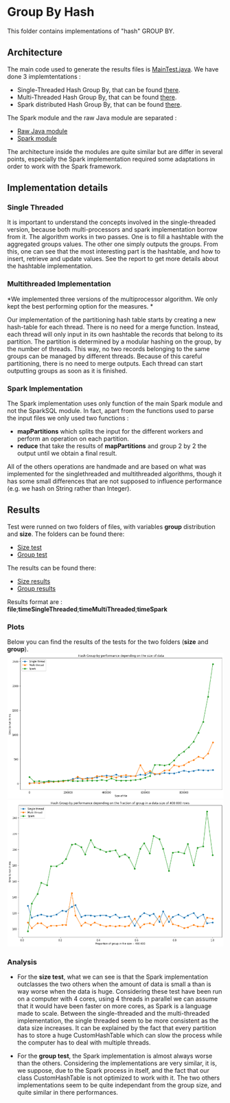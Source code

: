 # Group By Hash
This folder contains implementations of "hash" GROUP BY. 

## Architecture
The main code used to generate the results files is [MainTest.java](final/src/main/java/MainTest.java).
We have done 3 implemtentations :
 - Single-Threaded Hash Group By, that can be found [there](final/src/main/java/raw_java/HashGroupBySingle.java).
 - Multi-Threaded Hash Group By, that can be found  [there](final/src/main/java/raw_java/PartitioningHashGroupBy.java).
 - Spark distributed Hash Group By, that can be found [there](final/src/main/java/spark/HashGroupBySpark.java).
 
 The Spark module and the raw Java module are separated :
  - [Raw Java module](final/src/main/java/raw_java)
  - [Spark module](final/src/main/java/spark)
  
The architecture inside the modules are quite similar but are differ in several points, especially the Spark implementation required some adaptations in order to work with the Spark framework.

## Implementation details
### Single Threaded
It is important to understand the concepts involved in the single-threaded version, because both multi-processors and spark implementation borrow from it. The algorithm works in two passes. One is to fill a hashtable with the aggregated groups values. The other one simply outputs the groups. From this, one can see that the most interesting part is the hashtable, and how to insert, retrieve and update values. See the report to get more details about the hashtable implementation.

### Multithreaded Implementation
*We implemented three versions of the multiprocessor algorithm. We only kept the best performing option for the measures. *

Our implementation of the partitioning hash table starts by creating a new hash-table for each thread. There is no need for a merge function. Instead, each thread will only input in its own hashtable the records that belong to its partition. The partition is determined by a modular hashing on the group, by the number of threads. This way, no two records belonging to the same groups can be managed by different threads. 
Because of this careful partitioning, there is no need to merge outputs. Each thread can start outputting groups as soon as it is finished.

### Spark Implementation
The Spark implementation uses only function of the main Spark module and not the SparkSQL module.
In fact, apart from the functions used to parse the input files we only used two functions :
- **mapPartitions** which splits the input for the different workers and perform an operation on each partition. 
- **reduce** that take the results of **mapPartitions** and group 2 by 2 the output until we obtain a final result.

All of the others operations are handmade and are based on what was implemented for the singlethreaded and multithreaded algorithms, though it has some small differences that are not supposed to influence performance (e.g. we hash on String rather than Integer).

## Results

Test were runned on two folders of files, with variables **group** distribution and **size**.
The folders can be found there:
 - [Size test](/dataGen/size)
 - [Group test](/dataGen/group)
 
 The results can be found there:
 - [Size results](final/result_size.csv)
 - [Group results](final/result_group.csv)
 
 Results format are : **file**;**timeSingleThreaded**;**timeMultiThreaded**;**timeSpark**
 
 ### Plots
Below you can find the results of the tests for the two folders (**size** and **group**).
 ![](img/size.png)
 ![](img/group.png)

### Analysis
 - For the **size test**, what we can see is that the Spark implementation outclasses the two others when the amount of data is small a
than is way worse when the data is huge. Considering these test have been run on a computer with 4 cores, using 4 threads in parallel we can assume that it would have been faster on more cores, as Spark is a language made to scale. Between the single-threaded and the multi-threaded implementation, the single threaded seem to be more consistent as the data size increases. It can be explained by the fact that every partition has to store a huge CustomHashTable which can slow the process while the computer has to deal with multiple threads.

 - For the **group test**, the Spark implementation is almost always worse than the others. Considering the implementations are very similar, it is, we suppose, due to the Spark process in itself, and the fact that our class CustomHashTable is not optimized to work with it. The two others implementations seem to be quite independant from the group size, and quite similar in there performances.

